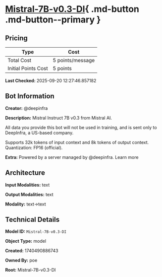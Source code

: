 # [Mistral-7B-v0.3-DI](https://poe.com/Mistral-7B-v0.3-DI){ .md-button .md-button--primary }

## Pricing

| Type | Cost |
|------|------|
| Total Cost | 5 points/message |
| Initial Points Cost | 5 points |

**Last Checked:** 2025-09-20 12:27:46.857182


## Bot Information

**Creator:** @deepinfra

**Description:** Mistral Instruct 7B v0.3 from Mistral AI.

All data you provide this bot will not be used in training, and is sent only to DeepInfra, a US-based company.

Supports 32k tokens of input context and 8k tokens of output context. Quantization: FP16 (official).

**Extra:** Powered by a server managed by @deepinfra. Learn more


## Architecture

**Input Modalities:** text

**Output Modalities:** text

**Modality:** text->text


## Technical Details

**Model ID:** `Mistral-7B-v0.3-DI`

**Object Type:** model

**Created:** 1740490886743

**Owned By:** poe

**Root:** Mistral-7B-v0.3-DI
